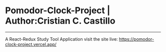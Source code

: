 # Pomodor-Clock-Project | Author:Cristian C. Castillo
---
A React-Redux Study Tool Application
visit the site live: https://pomodor-clock-project.vercel.app/
